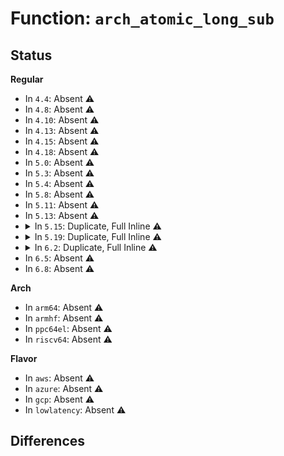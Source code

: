 # Function: <code>arch_atomic_long_sub</code>

## Status
<b>Regular</b>
<ul>
<li>
In <code>4.4</code>: Absent ⚠️
</li>
<li>
In <code>4.8</code>: Absent ⚠️
</li>
<li>
In <code>4.10</code>: Absent ⚠️
</li>
<li>
In <code>4.13</code>: Absent ⚠️
</li>
<li>
In <code>4.15</code>: Absent ⚠️
</li>
<li>
In <code>4.18</code>: Absent ⚠️
</li>
<li>
In <code>5.0</code>: Absent ⚠️
</li>
<li>
In <code>5.3</code>: Absent ⚠️
</li>
<li>
In <code>5.4</code>: Absent ⚠️
</li>
<li>
In <code>5.8</code>: Absent ⚠️
</li>
<li>
In <code>5.11</code>: Absent ⚠️
</li>
<li>
In <code>5.13</code>: Absent ⚠️
</li>
<li>
<details>
<summary>In <code>5.15</code>: Duplicate, Full Inline ⚠️</summary>

**Collision:** Static Duplication

**Inline:** Full

**Transformation:** False

**Instances:**

```
In arch/x86/mm/pgtable.c (0)
Location: include/linux/atomic/atomic-long.h:105
Inline: True
```
```
In kernel/bpf/core.c (ffffffff8122bd67)
Location: include/linux/atomic/atomic-long.h:105
Inline: True
Inline callers:
  - kernel/bpf/core.c:bpf_jit_free
  - kernel/bpf/core.c:bpf_jit_binary_alloc
  - kernel/bpf/core.c:bpf_jit_charge_modmem
```
```
In kernel/events/core.c (ffffffff81289e5a)
Location: include/linux/atomic/atomic-long.h:105
Inline: True
Inline callers:
  - kernel/events/core.c:perf_mmap_close
  - kernel/events/core.c:perf_mmap_close
```
```
In mm/memory.c (ffffffff812de4a2)
Location: include/linux/atomic/atomic-long.h:105
Inline: True
Inline callers:
  - mm/memory.c:free_pud_range
  - mm/memory.c:free_pud_range
  - mm/memory.c:free_pud_range
```
```
In mm/rmap.c (ffffffff812f87fc)
Location: include/linux/atomic/atomic-long.h:105
Inline: True
Inline callers:
  - mm/rmap.c:try_to_migrate_one
  - mm/rmap.c:try_to_unmap_one
```
```
In mm/vmalloc.c (ffffffff812ff4da)
Location: include/linux/atomic/atomic-long.h:105
Inline: True
Inline callers:
  - mm/vmalloc.c:__vunmap
  - mm/vmalloc.c:__purge_vmap_area_lazy
```
```
In mm/swapfile.c (ffffffff81316658)
Location: include/linux/atomic/atomic-long.h:105
Inline: True
Inline callers:
  - mm/swapfile.c:__do_sys_swapoff
  - mm/swapfile.c:get_swap_pages
```
```
In mm/hugetlb.c (ffffffff81321d90)
Location: include/linux/atomic/atomic-long.h:105
Inline: True
Inline callers:
  - mm/hugetlb.c:huge_pmd_unshare
  - mm/hugetlb.c:__unmap_hugepage_range
```
```
In mm/slub.c (ffffffff813368a5)
Location: include/linux/atomic/atomic-long.h:105
Inline: True
Inline callers:
  - mm/slub.c:discard_slab
```
```
In mm/huge_memory.c (ffffffff813472f5)
Location: include/linux/atomic/atomic-long.h:105
Inline: True
Inline callers:
  - mm/huge_memory.c:zap_huge_pmd
  - mm/huge_memory.c:zap_huge_pmd
```
```
In mm/khugepaged.c (ffffffff8134d3cf)
Location: include/linux/atomic/atomic-long.h:105
Inline: True
Inline callers:
  - mm/khugepaged.c:retract_page_tables
  - mm/khugepaged.c:collapse_pte_mapped_thp
```
```
In mm/page_counter.c (ffffffff813506dc)
Location: include/linux/atomic/atomic-long.h:105
Inline: True
Inline callers:
  - mm/page_counter.c:page_counter_try_charge
```
```
In mm/zsmalloc.c (ffffffff81363c01)
Location: include/linux/atomic/atomic-long.h:105
Inline: True
Inline callers:
  - mm/zsmalloc.c:__free_zspage
```
```
In fs/io_uring.c (ffffffff813de233)
Location: include/linux/atomic/atomic-long.h:105
Inline: True
Inline callers:
  - fs/io_uring.c:io_buffer_unmap
```
```
In lib/genalloc.c (ffffffff8162a685)
Location: include/linux/atomic/atomic-long.h:105
Inline: True
Inline callers:
  - lib/genalloc.c:gen_pool_alloc_algo_owner
```
```
In net/core/sock.c (ffffffff81a7ad4c)
Location: include/linux/atomic/atomic-long.h:105
Inline: True
Inline callers:
  - net/core/sock.c:__sk_mem_reduce_allocated
  - net/core/sock.c:__sk_mem_raise_allocated
```
```
In net/core/skbuff.c (ffffffff81a85236)
Location: include/linux/atomic/atomic-long.h:105
Inline: True
Inline callers:
  - net/core/skbuff.c:msg_zerocopy_callback
```
```
In net/ipv4/ip_fragment.c (ffffffff81b493d4)
Location: include/linux/atomic/atomic-long.h:105
Inline: True
Inline callers:
  - net/ipv4/ip_fragment.c:ip_frag_queue
```
```
In net/ipv4/inet_fragment.c (ffffffff81badd10)
Location: include/linux/atomic/atomic-long.h:105
Inline: True
Inline callers:
  - net/ipv4/inet_fragment.c:inet_frag_pull_head
  - net/ipv4/inet_fragment.c:inet_frag_reasm_finish
  - net/ipv4/inet_fragment.c:inet_frag_destroy
```
```
In net/xdp/xdp_umem.c (ffffffff81c7516b)
Location: include/linux/atomic/atomic-long.h:105
Inline: True
Inline callers:
  - net/xdp/xdp_umem.c:xdp_umem_reg
  - net/xdp/xdp_umem.c:xdp_put_umem
  - net/xdp/xdp_umem.c:xdp_umem_release_deferred
```
</details>
</li>
<li>
<details>
<summary>In <code>5.19</code>: Duplicate, Full Inline ⚠️</summary>

**Collision:** Static Duplication

**Inline:** Full

**Transformation:** False

**Instances:**

```
In arch/x86/mm/pgtable.c (0)
Location: include/linux/atomic/atomic-long.h:105
Inline: True
```
```
In kernel/bpf/core.c (ffffffff8126d8e1)
Location: include/linux/atomic/atomic-long.h:105
Inline: True
Inline callers:
  - kernel/bpf/core.c:bpf_jit_free
  - kernel/bpf/core.c:bpf_jit_binary_pack_free
  - kernel/bpf/core.c:bpf_jit_binary_pack_alloc
  - kernel/bpf/core.c:bpf_jit_binary_pack_alloc
  - kernel/bpf/core.c:bpf_jit_binary_alloc
  - kernel/bpf/core.c:bpf_jit_charge_modmem
```
```
In kernel/events/core.c (ffffffff812de7b7)
Location: include/linux/atomic/atomic-long.h:105
Inline: True
Inline callers:
  - kernel/events/core.c:perf_mmap_close
  - kernel/events/core.c:perf_mmap_close
```
```
In mm/memory.c (ffffffff8133e570)
Location: include/linux/atomic/atomic-long.h:105
Inline: True
Inline callers:
  - mm/memory.c:free_pud_range
  - mm/memory.c:free_pud_range
  - mm/memory.c:free_pud_range
```
```
In mm/rmap.c (ffffffff8135e9d6)
Location: include/linux/atomic/atomic-long.h:105
Inline: True
Inline callers:
  - mm/rmap.c:try_to_migrate_one
  - mm/rmap.c:try_to_unmap_one
```
```
In mm/vmalloc.c (ffffffff813665d2)
Location: include/linux/atomic/atomic-long.h:105
Inline: True
Inline callers:
  - mm/vmalloc.c:__vunmap
  - mm/vmalloc.c:__purge_vmap_area_lazy
```
```
In mm/swapfile.c (ffffffff81381806)
Location: include/linux/atomic/atomic-long.h:105
Inline: True
Inline callers:
  - mm/swapfile.c:__do_sys_swapoff
  - mm/swapfile.c:get_swap_pages
```
```
In mm/hugetlb.c (ffffffff8138eeea)
Location: include/linux/atomic/atomic-long.h:105
Inline: True
Inline callers:
  - mm/hugetlb.c:huge_pmd_unshare
  - mm/hugetlb.c:__unmap_hugepage_range
```
```
In mm/slub.c (ffffffff813a81f5)
Location: include/linux/atomic/atomic-long.h:105
Inline: True
Inline callers:
  - mm/slub.c:discard_slab
```
```
In mm/huge_memory.c (ffffffff813bd5a6)
Location: include/linux/atomic/atomic-long.h:105
Inline: True
Inline callers:
  - mm/huge_memory.c:zap_huge_pmd
  - mm/huge_memory.c:zap_huge_pmd
```
```
In mm/khugepaged.c (ffffffff813c3b5b)
Location: include/linux/atomic/atomic-long.h:105
Inline: True
Inline callers:
  - mm/khugepaged.c:collapse_and_free_pmd
```
```
In mm/page_counter.c (ffffffff813c89cc)
Location: include/linux/atomic/atomic-long.h:105
Inline: True
Inline callers:
  - mm/page_counter.c:page_counter_try_charge
```
```
In mm/zsmalloc.c (ffffffff813e0803)
Location: include/linux/atomic/atomic-long.h:105
Inline: True
Inline callers:
  - mm/zsmalloc.c:__free_zspage
```
```
In io_uring/io_uring.c (ffffffff816c7c7f)
Location: include/linux/atomic/atomic-long.h:105
Inline: True
Inline callers:
  - io_uring/io_uring.c:io_buffer_unmap
```
```
In lib/genalloc.c (ffffffff816fbaa5)
Location: include/linux/atomic/atomic-long.h:105
Inline: True
Inline callers:
  - lib/genalloc.c:gen_pool_alloc_algo_owner
```
```
In net/core/sock.c (ffffffff81beec5f)
Location: include/linux/atomic/atomic-long.h:105
Inline: True
Inline callers:
  - net/core/sock.c:__sk_mem_reduce_allocated
  - net/core/sock.c:__sk_mem_raise_allocated
  - net/core/sock.c:sock_setsockopt
```
```
In net/core/skbuff.c (ffffffff81bfb25a)
Location: include/linux/atomic/atomic-long.h:105
Inline: True
Inline callers:
  - net/core/skbuff.c:__msg_zerocopy_callback
```
```
In net/ipv4/ip_fragment.c (ffffffff81cd6a77)
Location: include/linux/atomic/atomic-long.h:105
Inline: True
Inline callers:
  - net/ipv4/ip_fragment.c:ip_frag_queue
```
```
In net/ipv4/inet_fragment.c (ffffffff81d40daf)
Location: include/linux/atomic/atomic-long.h:105
Inline: True
Inline callers:
  - net/ipv4/inet_fragment.c:inet_frag_pull_head
  - net/ipv4/inet_fragment.c:inet_frag_reasm_finish
  - net/ipv4/inet_fragment.c:inet_frag_destroy
```
```
In net/xdp/xdp_umem.c (ffffffff81e19197)
Location: include/linux/atomic/atomic-long.h:105
Inline: True
Inline callers:
  - net/xdp/xdp_umem.c:xdp_umem_reg
  - net/xdp/xdp_umem.c:xdp_put_umem
  - net/xdp/xdp_umem.c:xdp_umem_release_deferred
```
</details>
</li>
<li>
<details>
<summary>In <code>6.2</code>: Duplicate, Full Inline ⚠️</summary>

**Collision:** Static Duplication

**Inline:** Full

**Transformation:** False

**Instances:**

```
In arch/x86/mm/pgtable.c (0)
Location: include/linux/atomic/atomic-long.h:105
Inline: True
```
```
In kernel/bpf/core.c (ffffffff812c2d01)
Location: include/linux/atomic/atomic-long.h:105
Inline: True
Inline callers:
  - kernel/bpf/core.c:bpf_jit_free
  - kernel/bpf/core.c:bpf_jit_binary_pack_free
  - kernel/bpf/core.c:bpf_jit_binary_pack_alloc
  - kernel/bpf/core.c:bpf_jit_binary_pack_alloc
  - kernel/bpf/core.c:bpf_jit_binary_alloc
  - kernel/bpf/core.c:bpf_jit_charge_modmem
```
```
In kernel/events/core.c (ffffffff81346971)
Location: include/linux/atomic/atomic-long.h:105
Inline: True
Inline callers:
  - kernel/events/core.c:perf_mmap_close
  - kernel/events/core.c:perf_mmap_close
```
```
In mm/memory.c (ffffffff813b55dc)
Location: include/linux/atomic/atomic-long.h:105
Inline: True
Inline callers:
  - mm/memory.c:free_pud_range
  - mm/memory.c:free_pud_range
  - mm/memory.c:free_pud_range
```
```
In mm/rmap.c (ffffffff813d989b)
Location: include/linux/atomic/atomic-long.h:105
Inline: True
Inline callers:
  - mm/rmap.c:try_to_migrate_one
  - mm/rmap.c:try_to_unmap_one
```
```
In mm/vmalloc.c (ffffffff813e21e2)
Location: include/linux/atomic/atomic-long.h:105
Inline: True
Inline callers:
  - mm/vmalloc.c:__vunmap
  - mm/vmalloc.c:__purge_vmap_area_lazy
```
```
In mm/swapfile.c (ffffffff813fff90)
Location: include/linux/atomic/atomic-long.h:105
Inline: True
Inline callers:
  - mm/swapfile.c:__do_sys_swapoff
  - mm/swapfile.c:get_swap_pages
```
```
In mm/hugetlb.c (ffffffff8140d9d3)
Location: include/linux/atomic/atomic-long.h:105
Inline: True
Inline callers:
  - mm/hugetlb.c:huge_pmd_unshare
  - mm/hugetlb.c:__unmap_hugepage_range
```
```
In mm/slub.c (ffffffff81429666)
Location: include/linux/atomic/atomic-long.h:105
Inline: True
Inline callers:
  - mm/slub.c:__kmem_cache_do_shrink
  - mm/slub.c:free_to_partial_list
  - mm/slub.c:discard_slab
```
```
In mm/huge_memory.c (ffffffff8143fd3e)
Location: include/linux/atomic/atomic-long.h:105
Inline: True
Inline callers:
  - mm/huge_memory.c:zap_huge_pmd
  - mm/huge_memory.c:zap_huge_pmd
```
```
In mm/khugepaged.c (ffffffff8144733a)
Location: include/linux/atomic/atomic-long.h:105
Inline: True
Inline callers:
  - mm/khugepaged.c:collapse_and_free_pmd
```
```
In mm/page_counter.c (ffffffff8144d0c2)
Location: include/linux/atomic/atomic-long.h:105
Inline: True
Inline callers:
  - mm/page_counter.c:page_counter_try_charge
```
```
In mm/memory-failure.c (ffffffff81462403)
Location: include/linux/atomic/atomic-long.h:105
Inline: True
Inline callers:
  - mm/memory-failure.c:unpoison_memory
  - mm/memory-failure.c:__free_raw_hwp_pages
```
```
In mm/zsmalloc.c (ffffffff81467cdb)
Location: include/linux/atomic/atomic-long.h:105
Inline: True
Inline callers:
  - mm/zsmalloc.c:__free_zspage
```
```
In io_uring/rsrc.c (ffffffff817a00bf)
Location: include/linux/atomic/atomic-long.h:105
Inline: True
Inline callers:
  - io_uring/rsrc.c:io_buffer_unmap
```
```
In io_uring/notif.c (ffffffff817a508e)
Location: include/linux/atomic/atomic-long.h:105
Inline: True
Inline callers:
  - io_uring/notif.c:io_notif_complete_tw_ext
```
```
In lib/genalloc.c (ffffffff817ee735)
Location: include/linux/atomic/atomic-long.h:105
Inline: True
Inline callers:
  - lib/genalloc.c:gen_pool_alloc_algo_owner
```
```
In drivers/base/memory.c (ffffffff81b170d2)
Location: include/linux/atomic/atomic-long.h:105
Inline: True
Inline callers:
  - drivers/base/memory.c:memblk_nr_poison_sub
```
```
In net/core/skbuff.c (ffffffff81da9f6a)
Location: include/linux/atomic/atomic-long.h:105
Inline: True
Inline callers:
  - net/core/skbuff.c:__msg_zerocopy_callback
```
```
In net/ipv4/ip_fragment.c (ffffffff81e9706d)
Location: include/linux/atomic/atomic-long.h:105
Inline: True
Inline callers:
  - net/ipv4/ip_fragment.c:ip_frag_queue
```
```
In net/ipv4/inet_fragment.c (ffffffff81f09b2f)
Location: include/linux/atomic/atomic-long.h:105
Inline: True
Inline callers:
  - net/ipv4/inet_fragment.c:inet_frag_pull_head
  - net/ipv4/inet_fragment.c:inet_frag_reasm_finish
  - net/ipv4/inet_fragment.c:inet_frag_destroy
```
```
In net/xdp/xdp_umem.c (ffffffff81ff057d)
Location: include/linux/atomic/atomic-long.h:105
Inline: True
Inline callers:
  - net/xdp/xdp_umem.c:xdp_umem_reg
  - net/xdp/xdp_umem.c:xdp_put_umem
  - net/xdp/xdp_umem.c:xdp_umem_release_deferred
```
</details>
</li>
<li>
In <code>6.5</code>: Absent ⚠️
</li>
<li>
In <code>6.8</code>: Absent ⚠️
</li>
</ul>
<b>Arch</b>
<ul>
<li>
In <code>arm64</code>: Absent ⚠️
</li>
<li>
In <code>armhf</code>: Absent ⚠️
</li>
<li>
In <code>ppc64el</code>: Absent ⚠️
</li>
<li>
In <code>riscv64</code>: Absent ⚠️
</li>
</ul>
<b>Flavor</b>
<ul>
<li>
In <code>aws</code>: Absent ⚠️
</li>
<li>
In <code>azure</code>: Absent ⚠️
</li>
<li>
In <code>gcp</code>: Absent ⚠️
</li>
<li>
In <code>lowlatency</code>: Absent ⚠️
</li>
</ul>

## Differences
